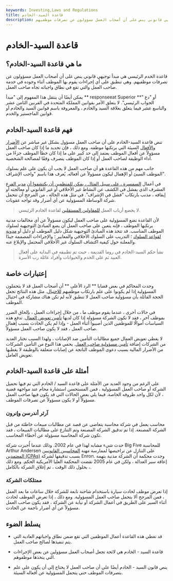 ```yaml
---
keywords: Investing,Laws and Regulations
title: قاعدة السيد-الخادم
description: قاعدة الخدم الرئيسي هي مبدأ توجيهي قانوني ينص على أن أصحاب العمل مسؤولون عن تصرفات موظفيهم.
---
```


# قاعدة السيد-الخادم
## ما هي قاعدة السيد-الخادم؟

قاعدة الخدم الرئيسي هي مبدأ توجيهي قانوني ينص على أن أصحاب العمل مسؤولون عن تصرفات موظفيهم. وهي تنطبق على أي إجراءات يقوم بها الموظف أثناء وجوده في خدمة صاحب العمل والتي تقع في نطاق واجباته تجاه صاحب العمل.

يمكن أيضًا أن ينتقل هذا المفهوم إلى "مبدأ ** responseeat Superior **" أو "دع الجواب الرئيسي". لا يتعلق الأمر بقوانين المملكة المتحدة في القرنين الثامن عشر والتاسع عشر فيما يتعلق بعلاقة السيد والخادم ، والمعروفة باسم قوانين السيد والخادم أو قوانين الماجستير والخدم.

## فهم قاعدة السيد-الخادم

تنص قاعدة السيد-الخادم على أن صاحب العمل مسؤول بشكل غير مباشر عن [الأضرار والأفعال](/tort-law) السيئة التي يرتكبها موظفه. ومع ذلك ، فإن تحديد ما إذا كان صاحب العمل مسؤولاً عن أفعال الموظف يعتمد إلى حد كبير على ما إذا كان خطأ الموظف جزءًا من أداء الوظيفة لصاحب العمل أو إذا كان الموظف يتصرف وفقًا لمصالحه الشخصية.

جانب مهم من هذه القاعدة هو أن صاحب العمل لا يجب أن يكون على علم بسلوك الموظف السيئ أو الإهمال ليكون مسؤولاً عن أفعاله. يُعرف هذا باسم "واجب الإشراف".

في أعمال [السمسرة ، على سبيل المثال ، يمكن للمنظمين أن يكتشفوا أن](/brokerage-company) [مدير الفرع](/branch-manager) المشرف الذي يفشل في الكشف عن النشاط غير الأخلاقي أو غير القانوني أو معالجته أو إيقافه ، مذنب بارتكاب "فشل في الإشراف". في مثل هذه الحالة ، من المرجح أن تتحمل شركة الوساطة المسؤولية عن أي أضرار وقد تواجه عقوبات.

> لا يخضع أرباب العمل [للمقاولين المستقلين](/independent-contractor) لقاعدة الخادم الرئيسي.

>

لأن القاعدة تضع المسؤولية على صاحب العمل ليكون مسؤولاً عن أي مخالفات مدنية يرتكبها الموظف ، فإنه يتعين على صاحب العمل أن يضع المبادئ التوجيهية لسلوك الموظف المناسب. قد تتخذ هذه المبادئ التوجيهية شكل دليل الموظف أو دليل أو [مدونة لقواعد السلوك](/code-of-ethics) ؛ التدريب على السلوك الأخلاقي والمعايير ؛ والإجراءات المصممة جيدًا والمعلنة حول كيفية اكتشاف السلوك غير الأخلاقي المحتمل والإبلاغ عنه.

> نشأ حكم السيد-الخادم في روما القديمة ، حيث تم تطبيقه في البداية على أفعال العبيد ثم على الخدم والحيوانات وأفراد عائلة رب الأسرة.

>

## إعتبارات خاصة

وجدت المحاكم في بعض قضايا ** الرد الأعلى ** أن أصحاب العمل قد لا يتحملون المسؤولية إذا لم يكونوا على علم بارتكاب موظفيهم [للاحتيال](/fraud). مثل هذه النتائج تجعل الحجة القائلة بأن مسؤولية صاحب العمل لا تنطبق لأنه لم تكن هناك مشاركة في احتيال الموظف.

في حالات أخرى ، عندما يقوم موظف ما ، من خلال إجراءات العمل ، بإلحاق الضرر بموظف آخر ، فقد لا تكون الشركة مسؤولة إذا كان لديها [تأمين تعويض العمال](/workers-compensation). تدفع هذه السياسات أموالًا للموظفين الذين أصيبوا أثناء العمل - وإذا لم يكن الحادث بسبب إهمال صاحب العمل ، فقد لا يكون صاحب العمل مسؤولاً.

لا يغطي تعويض العمال جميع مطالبات التأمين ضد الإصابات ، ولهذا السبب تختار العديد من الشركات إضافة [تأمين مسؤولية صاحب العمل](/employers-liability-insurance). يحمي هذا النوع من التأمين الشركات من الأضرار المالية بسبب دعوى الموظف الناتجة عن إصابات متعلقة بالوظيفة لا يغطيها تعويض العامل.

## أمثلة على قاعدة السيد-الخادم

على الرغم من وجود العديد من الأمثلة على قاعدة السيد / الخادم التي تم فيها تحميل الشركة أو صاحب العمل المسؤولية ، فمن المستحسن استشارة محام عند مواجهة قضية ، لأن لكل واحد ظروفه الخاصة. فيما يلي بعض الحالات التي قد يكون فيها صاحب العمل مسؤولاً أو لا يكون مسؤولاً عن تصرفات الموظف.

### آرثر أندرسن وإنرون

محاسب يعمل في شركة محاسبة يتغاضى عن قصد عن مطالبات مبيعات خاطئة من قبل الشركة المصنعة. إذا تم تدقيق الشركة المصنعة وتم التنازع على مطالبات المبيعات ، فقد تكون شركة المحاسبة مسؤولة عن أخطاء المحاسب.

حدث شيء مشابه لهذا في عام 2002. وذلك عندما أُجبرت شركة Big Five للمحاسبة Arthur Andersen على التنازل عن تراخيصها لممارسة مهنة [المحاسبين القانونيين المعتمدين (CPAs)](/cpa) بسبب تدقيقها لشركة Enron. وجدت محكمة أن الشركة مذنبة بتهمة إعاقة سير العدالة ، ولكن في عام 2005 نقضت المحكمة العليا الأمريكية الحكم. ومع ذلك ، بحلول ذلك الوقت ، تم إغلاق الشركة بالكامل.

### ممتلكات الشركة

إذا تعرض موظف لحادث سيارة باستخدام شاحنة تابعة للشركة خلال ساعات ما بعد العمل ، فمن المرجح ألا يتحمل صاحب العمل المسؤولية. ومع ذلك ، إذا تعرض الموظف لحادث أثناء السير على الطريق في أعمال الشركة أو نيابة عن الشركة ، فقد يكون صاحب العمل مسؤولاً عن أي أضرار ناجمة عن الحادث.

## يسلط الضوء

- قد تغطي هذه القاعدة أعمال الموظفين التي تقع ضمن نطاق واجباتهم العادية التي يتم تنفيذها لصالح صاحب العمل.

- قاعدة السيد - الخادم هي لائحة تجعل أصحاب العمل مسؤولين عن بعض الإجراءات التي يتخذها موظفوهم.

- ينص قانون السيد - الخادم أيضًا على أن صاحب العمل لا يحتاج إلى أن يكون على علم بتصرفات الموظف حتى يتحمل المسؤولية عن أفعاله السيئة.

